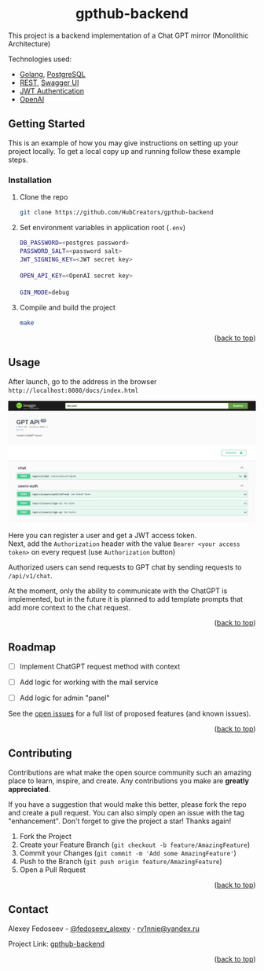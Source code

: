 <a name="readme-top"></a>

<div align="center">
    <h1 align="center">gpthub-backend</h1>
</div>

This project is a backend implementation of a Chat GPT mirror (Monolithic Architecture)

Technologies used:
* [Golang](https://go.dev/), [PostgreSQL](https://www.postgresql.org/)
* [REST](https://ru.wikipedia.org/wiki/REST), [Swagger UI](https://swagger.io/tools/swagger-ui/)
* [JWT Authentication](https://jwt.io/)
* [OpenAI](https://openai.com/blog/openai-api)

<!-- GETTING STARTED -->
## Getting Started

This is an example of how you may give instructions on setting up your project locally.
To get a local copy up and running follow these example steps.

### Installation

1. Clone the repo
   ```sh
   git clone https://github.com/HubCreators/gpthub-backend
   ```
2. Set environment variables in application root (`.env`)
   ```sh
   DB_PASSWORD=<postgres password>
   PASSWORD_SALT=<password salt>
   JWT_SIGNING_KEY=<JWT secret key>

   OPEN_API_KEY=<OpenAI secret key>

   GIN_MODE=debug
   ```
4. Compile and build the project
   ```sh
   make
   ```

<p align="right">(<a href="#readme-top">back to top</a>)</p>

<!-- USAGE -->
## Usage

After launch, go to the address in the browser
`http://localhost:8080/docs/index.html`

<img src="images/swagger.png" alt="Swagger">

Here you can register a user and get a JWT access token.  
Next, add the `Authorization` header with the value `Bearer <your access token>` on every request (use `Authorization` button)

Authorized users can send requests to GPT chat by sending requests to `/api/v1/chat`.

At the moment, only the ability to communicate with the ChatGPT is implemented, but in the future it is planned to add template prompts that add more context to the chat request.
<p align="right">(<a href="#readme-top">back to top</a>)</p>

<!-- ROADMAP -->
## Roadmap

- [ ] Implement ChatGPT request method with context
- [ ] Add logic for working with the mail service
- [ ] Add logic for admin "panel"


See the [open issues](https://github.com/HubCreators/gpthub-backend/issues) for a full list of proposed features (and known issues).

<p align="right">(<a href="#readme-top">back to top</a>)</p>

<!-- CONTRIBUTING -->
## Contributing

Contributions are what make the open source community such an amazing place to learn, inspire, and create. Any contributions you make are **greatly appreciated**.

If you have a suggestion that would make this better, please fork the repo and create a pull request. You can also simply open an issue with the tag "enhancement".
Don't forget to give the project a star! Thanks again!

1. Fork the Project
2. Create your Feature Branch (`git checkout -b feature/AmazingFeature`)
3. Commit your Changes (`git commit -m 'Add some AmazingFeature'`)
4. Push to the Branch (`git push origin feature/AmazingFeature`)
5. Open a Pull Request

<p align="right">(<a href="#readme-top">back to top</a>)</p>

<!-- CONTACT -->
## Contact

Alexey Fedoseev - [@fedoseev_alexey](https://t.me/fedoseev_alexey) - rv1nnie@yandex.ru

Project Link: [gpthub-backend](https://github.com/HubCreators/gpthub-backend)

<p align="right">(<a href="#readme-top">back to top</a>)</p>
